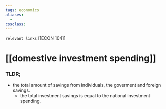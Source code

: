 ```yaml
---
tags: economics
aliases: 
  - 
cssclass: 
---
```

`relevant links` [[ECON 104]]

 # [[domestive investment spending]]

### TLDR;
- the total amount of savings from individuals, the goverment and foreign savings.
	-  the total investment savings is equal to the national investment spending.
